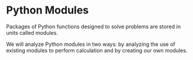 # Python Modules

Packages of Python functions designed to solve problems are 
stored in units called modules. 

We will analyze Python modules in two ways: 
by analyzing the use of existing modules to perform calculation
and by creating our own modules.


